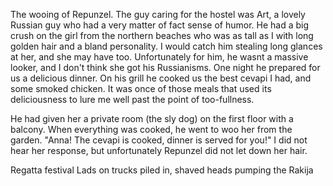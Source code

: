 The wooing of Repunzel.
The guy caring for the hostel was Art, a lovely Russian guy who had a very matter of fact sense of humor. He had a big crush on the girl from the northern beaches who was as tall as I with long golden hair and a bland personality. I would catch him stealing long glances at her, and she may have too.
Unfortunately for him, he wasnt a massive looker, and I don't think she got his Russianisms.
One night he prepared for us a delicious dinner. On his grill he cooked us the best cevapi I had, and some smoked chicken. It was once of those meals that used its deliciousness to lure me well past the point of too-fullness.

He had given her a private room (the sly dog) on the first floor with a balcony. When everything was cooked, he went to woo her from the garden.
"Anna! The cevapi is cooked, dinner is served for you!"
I did not hear her response, but unfortunately Repunzel did not let down her hair.

Regatta festival
Lads on trucks piled in, shaved heads pumping the Rakija
